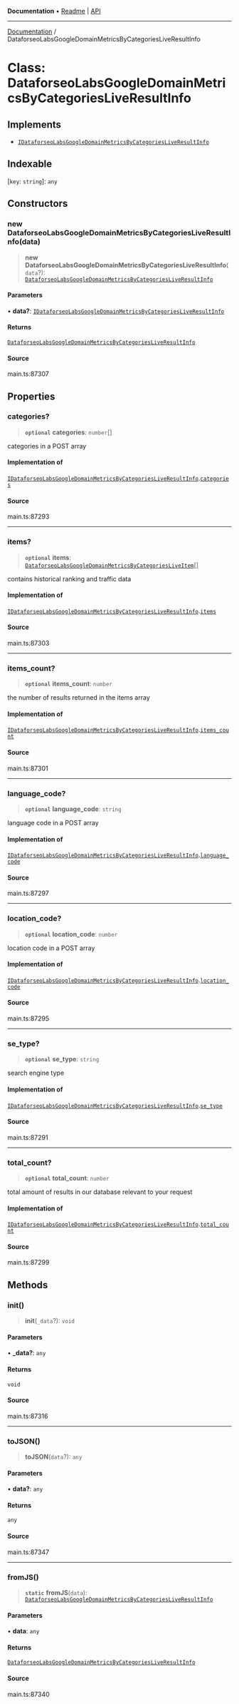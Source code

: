 **Documentation** • [Readme](../README.md) \| [API](../globals.md)

***

[Documentation](../README.md) / DataforseoLabsGoogleDomainMetricsByCategoriesLiveResultInfo

# Class: DataforseoLabsGoogleDomainMetricsByCategoriesLiveResultInfo

## Implements

- [`IDataforseoLabsGoogleDomainMetricsByCategoriesLiveResultInfo`](../interfaces/IDataforseoLabsGoogleDomainMetricsByCategoriesLiveResultInfo.md)

## Indexable

 \[`key`: `string`\]: `any`

## Constructors

### new DataforseoLabsGoogleDomainMetricsByCategoriesLiveResultInfo(data)

> **new DataforseoLabsGoogleDomainMetricsByCategoriesLiveResultInfo**(`data`?): [`DataforseoLabsGoogleDomainMetricsByCategoriesLiveResultInfo`](DataforseoLabsGoogleDomainMetricsByCategoriesLiveResultInfo.md)

#### Parameters

• **data?**: [`IDataforseoLabsGoogleDomainMetricsByCategoriesLiveResultInfo`](../interfaces/IDataforseoLabsGoogleDomainMetricsByCategoriesLiveResultInfo.md)

#### Returns

[`DataforseoLabsGoogleDomainMetricsByCategoriesLiveResultInfo`](DataforseoLabsGoogleDomainMetricsByCategoriesLiveResultInfo.md)

#### Source

main.ts:87307

## Properties

### categories?

> **`optional`** **categories**: `number`[]

categories in a POST array

#### Implementation of

[`IDataforseoLabsGoogleDomainMetricsByCategoriesLiveResultInfo`](../interfaces/IDataforseoLabsGoogleDomainMetricsByCategoriesLiveResultInfo.md).[`categories`](../interfaces/IDataforseoLabsGoogleDomainMetricsByCategoriesLiveResultInfo.md#categories)

#### Source

main.ts:87293

***

### items?

> **`optional`** **items**: [`DataforseoLabsGoogleDomainMetricsByCategoriesLiveItem`](DataforseoLabsGoogleDomainMetricsByCategoriesLiveItem.md)[]

contains historical ranking and traffic data

#### Implementation of

[`IDataforseoLabsGoogleDomainMetricsByCategoriesLiveResultInfo`](../interfaces/IDataforseoLabsGoogleDomainMetricsByCategoriesLiveResultInfo.md).[`items`](../interfaces/IDataforseoLabsGoogleDomainMetricsByCategoriesLiveResultInfo.md#items)

#### Source

main.ts:87303

***

### items\_count?

> **`optional`** **items\_count**: `number`

the number of results returned in the items array

#### Implementation of

[`IDataforseoLabsGoogleDomainMetricsByCategoriesLiveResultInfo`](../interfaces/IDataforseoLabsGoogleDomainMetricsByCategoriesLiveResultInfo.md).[`items_count`](../interfaces/IDataforseoLabsGoogleDomainMetricsByCategoriesLiveResultInfo.md#items_count)

#### Source

main.ts:87301

***

### language\_code?

> **`optional`** **language\_code**: `string`

language code in a POST array

#### Implementation of

[`IDataforseoLabsGoogleDomainMetricsByCategoriesLiveResultInfo`](../interfaces/IDataforseoLabsGoogleDomainMetricsByCategoriesLiveResultInfo.md).[`language_code`](../interfaces/IDataforseoLabsGoogleDomainMetricsByCategoriesLiveResultInfo.md#language_code)

#### Source

main.ts:87297

***

### location\_code?

> **`optional`** **location\_code**: `number`

location code in a POST array

#### Implementation of

[`IDataforseoLabsGoogleDomainMetricsByCategoriesLiveResultInfo`](../interfaces/IDataforseoLabsGoogleDomainMetricsByCategoriesLiveResultInfo.md).[`location_code`](../interfaces/IDataforseoLabsGoogleDomainMetricsByCategoriesLiveResultInfo.md#location_code)

#### Source

main.ts:87295

***

### se\_type?

> **`optional`** **se\_type**: `string`

search engine type

#### Implementation of

[`IDataforseoLabsGoogleDomainMetricsByCategoriesLiveResultInfo`](../interfaces/IDataforseoLabsGoogleDomainMetricsByCategoriesLiveResultInfo.md).[`se_type`](../interfaces/IDataforseoLabsGoogleDomainMetricsByCategoriesLiveResultInfo.md#se_type)

#### Source

main.ts:87291

***

### total\_count?

> **`optional`** **total\_count**: `number`

total amount of results in our database relevant to your request

#### Implementation of

[`IDataforseoLabsGoogleDomainMetricsByCategoriesLiveResultInfo`](../interfaces/IDataforseoLabsGoogleDomainMetricsByCategoriesLiveResultInfo.md).[`total_count`](../interfaces/IDataforseoLabsGoogleDomainMetricsByCategoriesLiveResultInfo.md#total_count)

#### Source

main.ts:87299

## Methods

### init()

> **init**(`_data`?): `void`

#### Parameters

• **\_data?**: `any`

#### Returns

`void`

#### Source

main.ts:87316

***

### toJSON()

> **toJSON**(`data`?): `any`

#### Parameters

• **data?**: `any`

#### Returns

`any`

#### Source

main.ts:87347

***

### fromJS()

> **`static`** **fromJS**(`data`): [`DataforseoLabsGoogleDomainMetricsByCategoriesLiveResultInfo`](DataforseoLabsGoogleDomainMetricsByCategoriesLiveResultInfo.md)

#### Parameters

• **data**: `any`

#### Returns

[`DataforseoLabsGoogleDomainMetricsByCategoriesLiveResultInfo`](DataforseoLabsGoogleDomainMetricsByCategoriesLiveResultInfo.md)

#### Source

main.ts:87340
